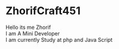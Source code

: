 # ZhorifCraft451
Hello its me Zhorif<br>
I am A Mini Developer<br>
I am currently Study at php and Java Script
